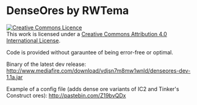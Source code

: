 DenseOres by RWTema
=========

<a rel="license" href="http://creativecommons.org/licenses/by/4.0/deed.en_GB"><img alt="Creative Commons Licence" style="border-width:0" src="http://i.creativecommons.org/l/by/4.0/88x31.png" /></a><br />This work is licensed under a <a rel="license" href="http://creativecommons.org/licenses/by/4.0/deed.en_GB">Creative Commons Attribution 4.0 International License</a>.

Code is provided without garauntee of being error-free or optimal.


Binary of the latest dev release: <a href="http://www.mediafire.com/download/vdjsn7m8mw1wnld/denseores-dev-1.1a.jar">http://www.mediafire.com/download/vdjsn7m8mw1wnld/denseores-dev-1.1a.jar</a>


Example of a config file (adds dense ore variants of IC2 and Tinker's Construct ores): <a href="http://pastebin.com/Z19bvQDx">http://pastebin.com/Z19bvQDx</a>
